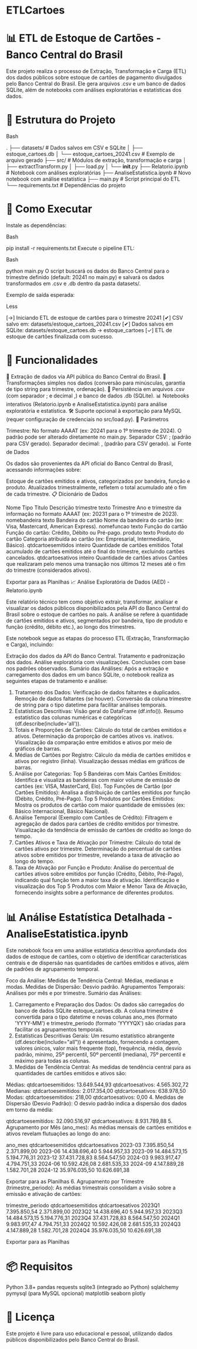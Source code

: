 # ETLCartoes
# 📊 ETL de Estoque de Cartões - Banco Central do Brasil

Este projeto realiza o processo de Extração, Transformação e Carga (ETL) dos dados públicos sobre estoque de cartões de pagamento divulgados pelo Banco Central do Brasil. Ele gera arquivos .csv e um banco de dados SQLite, além de notebooks com análises exploratórias e estatísticas dos dados.

# 📁 Estrutura do Projeto

Bash

.
├── datasets/             # Dados salvos em CSV e SQLite
│   ├── estoque_cartoes.db
│   └── estoque_cartoes_20241.csv # Exemplo de arquivo gerado
├── src/                  # Módulos de extração, transformação e carga
│   ├── extractTransform.py
│   ├── load.py
│   └── __init__.py
├── Relatorio.ipynb       # Notebook com análises exploratórias
├── AnaliseEstatistica.ipynb # Novo notebook com análise estatística
├── main.py               # Script principal do ETL
└── requirements.txt      # Dependências do projeto
# 🚀 Como Executar

Instale as dependências:

Bash

pip install -r requirements.txt
Execute o pipeline ETL:

Bash

python main.py
O script buscará os dados do Banco Central para o trimestre definido (default: 20241 no main.py) e salvará os dados transformados em .csv e .db dentro da pasta datasets/.

Exemplo de saída esperada:

Less

[→] Iniciando ETL de estoque de cartões para o trimestre 20241
[✔] CSV salvo em: datasets/estoque_cartoes_20241.csv
[✔] Dados salvos em SQLite: datasets/estoque_cartoes.db → estoque_cartoes
[✓] ETL de estoque de cartões finalizada com sucesso.
# 🧠 Funcionalidades

🔄 Extração de dados via API pública do Banco Central do Brasil.
🧹 Transformações simples nos dados (conversão para minúsculas, garantia de tipo string para trimestre, ordenação).
💾 Persistência em arquivos .csv (com separador ; e decimal ,) e banco de dados .db (SQLite).
📊 Notebooks interativos (Relatorio.ipynb e AnaliseEstatistica.ipynb) para análise exploratória e estatística.
🛠️ Suporte opcional à exportação para MySQL (requer configuração de credenciais no src/load.py).
🔧 Parâmetros

Trimestre: No formato AAAAT (ex: 20241 para o 1º trimestre de 2024). O padrão pode ser alterado diretamente no main.py.
Separador CSV: ; (padrão para CSV gerado).
Separador decimal: , (padrão para CSV gerado).
📊 Fonte de Dados

Os dados são provenientes da API oficial do Banco Central do Brasil, acessando informações sobre:

Estoque de cartões emitidos e ativos, categorizados por bandeira, função e produto. Atualizados trimestralmente, refletem o total acumulado até o fim de cada trimestre.
📋 Dicionário de Dados

Nome	Tipo	Título	Descrição
trimestre	texto	Trimestre	Ano e trimestre da informação no formato AAAAT (ex: 20231 para o 1º trimestre de 2023).
nomebandeira	texto	Bandeira do cartão	Nome da bandeira do cartão (ex: Visa, Mastercard, American Express).
nomefuncao	texto	Função do cartão	Função do cartão: Crédito, Débito ou Pré-pago.
produto	texto	Produto do cartão	Categoria atribuída ao cartão (ex: Empresarial, Intermediário, Básico).
qtdcartoesemitidos	inteiro	Quantidade de cartões emitidos	Total acumulado de cartões emitidos até o final do trimestre, excluindo cartões cancelados.
qtdcartoesativos	inteiro	Quantidade de cartões ativos	Cartões que realizaram pelo menos uma transação nos últimos 12 meses até o fim do trimestre (considerados ativos).

Exportar para as Planilhas
📈 Análise Exploratória de Dados (AED) - Relatorio.ipynb

Este relatório técnico tem como objetivo extrair, transformar, analisar e visualizar os dados públicos disponibilizados pela API do Banco Central do Brasil sobre o estoque de cartões no país. A análise se refere à quantidade de cartões emitidos e ativos, segmentados por bandeira, tipo de produto e função (crédito, débito etc.), ao longo dos trimestres.

Este notebook segue as etapas do processo ETL (Extração, Transformação e Carga), incluindo:

Extração dos dados da API do Banco Central.
Tratamento e padronização dos dados.
Análise exploratória com visualizações.
Conclusões com base nos padrões observados.
Sumário das Análises:
Após a extração e carregamento dos dados em um banco SQLite, o notebook realiza as seguintes etapas de tratamento e análise:

1. Tratamento dos Dados:
Verificação de dados faltantes e duplicados.
Remoção de dados faltantes (se houver).
Conversão da coluna trimestre de string para o tipo datetime para facilitar análises temporais.
2. Estatísticas Descritivas:
Visão geral do DataFrame (df.info()).
Resumo estatístico das colunas numéricas e categóricas (df.describe(include='all')).
3. Totais e Proporções de Cartões:
Cálculo do total de cartões emitidos e ativos.
Determinação da proporção de cartões ativos vs. inativos.
Visualização da comparação entre emitidos e ativos por meio de gráficos de barras.
4. Médias de Cartões por Registro:
Cálculo da média de cartões emitidos e ativos por registro (linha).
Visualização dessas médias em gráficos de barras.
5. Análise por Categorias:
Top 5 Bandeiras com Mais Cartões Emitidos: Identifica e visualiza as bandeiras com maior volume de emissão de cartões (ex: VISA, MasterCard, Elo).
Top Funções de Cartão (por Cartões Emitidos): Analisa a distribuição de cartões emitidos por função (Débito, Crédito, Pré-Pago).
Top 5 Produtos por Cartões Emitidos: Mostra os produtos de cartão com maior quantidade de emissões (ex: Básico Internacional, Básico Nacional).
6. Análise Temporal (Exemplo com Cartões de Crédito):
Filtragem e agregação de dados para cartões de crédito emitidos por trimestre.
Visualização da tendência de emissão de cartões de crédito ao longo do tempo.
7. Cartões Ativos e Taxa de Ativação por Trimestre:
Cálculo do total de cartões ativos por trimestre.
Determinação do percentual de cartões ativos sobre emitidos por trimestre, revelando a taxa de ativação ao longo do tempo.
8. Taxa de Ativação por Função e Produto:
Análise do percentual de cartões ativos sobre emitidos por função (Crédito, Débito, Pré-Pago), indicando qual função tem a maior taxa de ativação.
Identificação e visualização dos Top 5 Produtos com Maior e Menor Taxa de Ativação, fornecendo insights sobre a performance de diferentes produtos.
# 📊 Análise Estatística Detalhada - AnaliseEstatistica.ipynb

Este notebook foca em uma análise estatística descritiva aprofundada dos dados de estoque de cartões, com o objetivo de identificar características centrais e de dispersão nas quantidades de cartões emitidos e ativos, além de padrões de agrupamento temporal.

Foco da Análise:
Medidas de Tendência Central: Médias, medianas e modas.
Medidas de Dispersão: Desvio padrão.
Agrupamentos Temporais: Análises por mês e por trimestre.
Sumário das Análises:
1. Carregamento e Preparação dos Dados:
Os dados são carregados do banco de dados SQLite estoque_cartoes.db.
A coluna trimestre é convertida para o tipo datetime e novas colunas ano_mes (formato 'YYYY-MM') e trimestre_periodo (formato 'YYYYQX') são criadas para facilitar os agrupamentos temporais.
2. Estatísticas Descritivas Gerais:
Um resumo estatístico abrangente (df.describe(include="all")) é apresentado, fornecendo a contagem, valores únicos, valor mais frequente (top), frequência, média, desvio padrão, mínimo, 25º percentil, 50º percentil (mediana), 75º percentil e máximo para todas as colunas.
3. Medidas de Tendência Central:
As medidas de tendência central para as quantidades de cartões emitidos e ativos são:

Médias:
qtdcartoesemitidos: 13.649.544,93
qtdcartoesativos: 4.565.302,72
Medianas:
qtdcartoesemitidos: 2.017.354,00
qtdcartoesativos: 638.978,50
Modas:
qtdcartoesemitidos: 218,00
qtdcartoesativos: 0,00
4. Medidas de Dispersão (Desvio Padrão):
O desvio padrão indica a dispersão dos dados em torno da média:

qtdcartoesemitidos: 32.090.516,97
qtdcartoesativos: 8.931.789,88
5. Agrupamento por Mês (ano_mes):
As médias mensais de cartões emitidos e ativos revelam flutuações ao longo do ano:

ano_mes	qtdcartoesemitidos	qtdcartoesativos
2023-03	7.395.850,54	2.371.899,00
2023-06	14.438.696,40	5.944.957,33
2023-09	14.484.573,15	5.194.776,31
2023-12	37.431.728,83	8.564.547,50
2024-03	9.983.917,47	4.794.751,33
2024-06	10.592.426,08	2.681.535,33
2024-09	4.147.889,28	1.582.701,28
2024-12	35.976.035,50	10.626.691,38

Exportar para as Planilhas
6. Agrupamento por Trimestre (trimestre_periodo):
As médias trimestrais consolidam a visão sobre a emissão e ativação de cartões:

trimestre_periodo	qtdcartoesemitidos	qtdcartoesativos
2023Q1	7.395.850,54	2.371.899,00
2023Q2	14.438.696,40	5.944.957,33
2023Q3	14.484.573,15	5.194.776,31
2023Q4	37.431.728,83	8.564.547,50
2024Q1	9.983.917,47	4.794.751,33
2024Q2	10.592.426,08	2.681.535,33
2024Q3	4.147.889,28	1.582.701,28
2024Q4	35.976.035,50	10.626.691,38

Exportar para as Planilhas
# 📦 Requisitos

Python 3.8+
pandas
requests
sqlite3 (integrado ao Python)
sqlalchemy
pymysql (para MySQL opcional)
matplotlib
seaborn
plotly
# 📄 Licença

Este projeto é livre para uso educacional e pessoal, utilizando dados públicos disponibilizados pelo Banco Central do Brasil.
